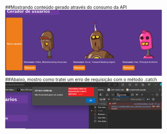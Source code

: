 ##Mostrando conteúdo gerado através do consumo da API
<img src="./img-api/redme-api.png" alt="imagem do projeto">
##Abaixo, mostro como tratei um erro de requisição com o método .catch
<img src="./img-api/catch.png" alt="imagem de erro de requisição">